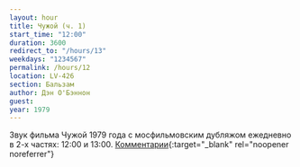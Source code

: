 ```yaml
---
layout: hour
title: Чужой (ч. 1)
start_time: "12:00"
duration: 3600
redirect_to: "/hours/13"
weekdays: "1234567"
permalink: /hours/12
location: LV-426
section: Бальзам
author: Дэн О'Бэннон
guest:   
year: 1979
---
```


Звук фильма Чужой 1979 года с мосфильмовским дубляжом ежедневно в 2-х частях: 12:00 и 13:00. [Комментарии](https://t.me/+nk0UKze8dEczZDAy){:target="_blank" rel="noopener noreferrer"}
